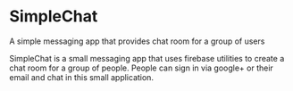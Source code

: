 # SimpleChat
A simple messaging app that provides chat room for a group of users

SimpleChat is a small messaging app that uses firebase utilities to create a chat room for a group of people. 
People can sign in via google+ or their email and chat in this small application.


